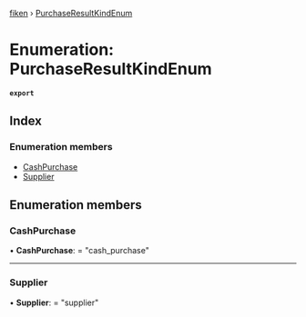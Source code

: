 [fiken](../README.md) › [PurchaseResultKindEnum](purchaseresultkindenum.md)

# Enumeration: PurchaseResultKindEnum

**`export`** 

## Index

### Enumeration members

* [CashPurchase](purchaseresultkindenum.md#cashpurchase)
* [Supplier](purchaseresultkindenum.md#supplier)

## Enumeration members

###  CashPurchase

• **CashPurchase**: = "cash_purchase"

___

###  Supplier

• **Supplier**: = "supplier"
